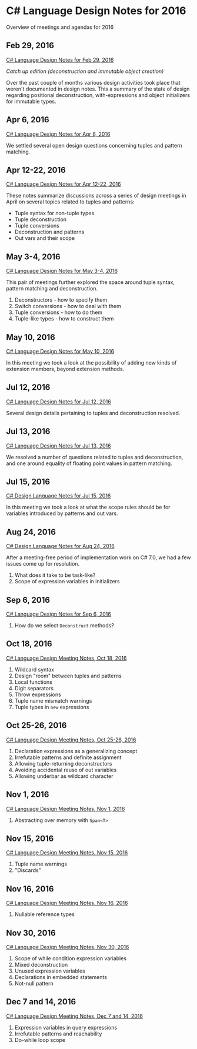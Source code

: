 # C# Language Design Notes for 2016

Overview of meetings and agendas for 2016

## Feb 29, 2016

[C# Language Design Notes for Feb 29, 2016](LDM-2016-02-29.md)

*Catch up edition (deconstruction and immutable object creation)*

Over the past couple of months various design activities took place that weren't documented in design notes. This a summary of the state of design regarding positional deconstruction, with-expressions and object initializers for immutable types.

## Apr 6, 2016

[C# Language Design Notes for Apr 6, 2016](LDM-2016-04-06.md)

We settled several open design questions concerning tuples and pattern matching.


## Apr 12-22, 2016

[C# Language Design Notes for Apr 12-22, 2016](LDM-2016-04-12-22.md)

These notes summarize discussions across a series of design meetings in April on several topics related to tuples and patterns:
- Tuple syntax for non-tuple types
- Tuple deconstruction
- Tuple conversions
- Deconstruction and patterns
- Out vars and their scope

## May 3-4, 2016

[C# Language Design Notes for May 3-4, 2016](LDM-2016-05-03-04.md)

This pair of meetings further explored the space around tuple syntax, pattern matching and deconstruction. 
1. Deconstructors - how to specify them
2. Switch conversions - how to deal with them
3. Tuple conversions - how to do them
4. Tuple-like types - how to construct them

## May 10, 2016

[C# Language Design Notes for May 10, 2016](LDM-2016-05-10.md)

In this meeting we took a look at the possibility of adding new kinds of extension members, beyond extension methods.


## Jul 12, 2016

[C# Language Design Notes for Jul 12, 2016](LDM-2016-07-12.md)

Several design details pertaining to tuples and deconstruction resolved.

## Jul 13, 2016

[C# Language Design Notes for Jul 13, 2016](LDM-2016-07-13.md)

We resolved a number of questions related to tuples and deconstruction, and one around equality of floating point values in pattern matching.


## Jul 15, 2016

[C# Design Language Notes for Jul 15, 2016](LDM-2016-07-15.md)

In this meeting we took a look at what the scope rules should be for variables introduced by patterns and out vars.


## Aug 24, 2016

[C# Design Language Notes for Aug 24, 2016](LDM-2016-08-24.md)

After a meeting-free period of implementation work on C# 7.0, we had a few issues come up for resolution.

1. What does it take to be task-like?
2. Scope of expression variables in initializers

## Sep 6, 2016

[C# Language Design Notes for Sep 6, 2016](LDM-2016-09-06.md)

1. How do we select `Deconstruct` methods?

## Oct 18, 2016

[C# Language Design Meeting Notes, Oct 18, 2016](LDM-2016-10-18.md)

1. Wildcard syntax
2. Design "room" between tuples and patterns
3. Local functions
4. Digit separators
5. Throw expressions
6. Tuple name mismatch warnings
7. Tuple types in `new` expressions


## Oct 25-26, 2016

[C# Language Design Meeting Notes, Oct 25-26, 2016](LDM-2016-10-25-26.md)

1. Declaration expressions as a generalizing concept
2. Irrefutable patterns and definite assignment
3. Allowing tuple-returning deconstructors
4. Avoiding accidental reuse of out variables
5. Allowing underbar as wildcard character

## Nov 1, 2016

[C# Language Design Meeting Notes, Nov 1, 2016](LDM-2016-11-01.md)

1. Abstracting over memory with `Span<T>`

## Nov 15, 2016

[C# Language Design Meeting Notes, Nov 15, 2016](LDM-2016-11-15.md)

1. Tuple name warnings
2. "Discards"

## Nov 16, 2016

[C# Language Design Meeting Notes, Nov 16, 2016](LDM-2016-11-16.md)


1. Nullable reference types

## Nov 30, 2016

[C# Language Design Meeting Notes, Nov 30, 2016](LDM-2016-11-30.md)


1. Scope of while condition expression variables
2. Mixed deconstruction
3. Unused expression variables
4. Declarations in embedded statements
5. Not-null pattern

## Dec 7 and 14, 2016

[C# Language Design Meeting Notes, Dec 7 and 14, 2016](LDM-2016-12-07-14.md)

1. Expression variables in query expressions
2. Irrefutable patterns and reachability
3. Do-while loop scope
